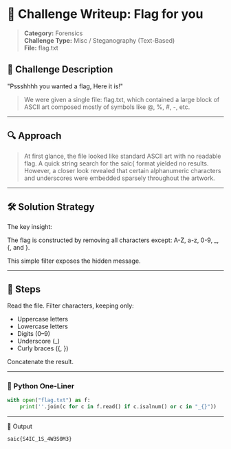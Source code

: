 # 🏁 Challenge Writeup: Flag for you

> **Category:** Forensics  
> **Challenge Type:** Misc / Steganography (Text-Based)  
> **File:** flag.txt  

## 🧩 Challenge Description
"Pssshhhh you wanted a flag, Here it is!"

> We were given a single file: flag.txt, which contained a large block of ASCII art composed mostly of symbols like @, %, #, -, etc.

---

## 🔍 Approach
> At first glance, the file looked like standard ASCII art with no readable flag. A quick string search for the saic{ format yielded no results. However, a closer look revealed that certain alphanumeric characters and underscores were embedded sparsely throughout the artwork.

---

## 🛠️ Solution Strategy
The key insight:

The flag is constructed by removing all characters except: A-Z, a-z, 0-9, _, {, and }.

This simple filter exposes the hidden message.

---

## 🧪 Steps

Read the file.
Filter characters, keeping only:
- Uppercase letters
- Lowercase letters
- Digits (0–9)
- Underscore (_)
- Curly braces ({, })

Concatenate the result.

---

### 🧾 Python One-Liner

```python
with open("flag.txt") as f:
    print(''.join(c for c in f.read() if c.isalnum() or c in "_{}"))
```

---

🎯 Output

```css
saic{S4IC_1S_4W3S0M3}
````
